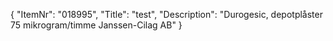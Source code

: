 {
  "ItemNr": "018995",
  "Title": "test",
  "Description": "Durogesic, depotplåster 75 mikrogram/timme Janssen-Cilag AB"
}